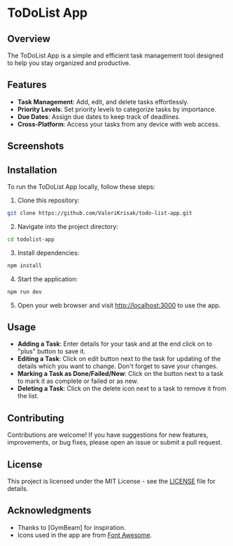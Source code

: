 # ToDoList App

## Overview

The ToDoList App is a simple and efficient task management tool designed to help you stay organized and productive.

## Features

- **Task Management**: Add, edit, and delete tasks effortlessly.
- **Priority Levels**: Set priority levels to categorize tasks by importance.
- **Due Dates**: Assign due dates to keep track of deadlines.
- **Cross-Platform**: Access your tasks from any device with web access.

## Screenshots

## Installation

To run the ToDoList App locally, follow these steps:

1. Clone this repository:

```sh
git clone https://github.com/ValeriKrisak/todo-list-app.git
```

2. Navigate into the project directory:

```sh
cd todolist-app
```

3. Install dependencies:

```sh
npm install
```

4. Start the application:

```sh
npm run dev
```

5. Open your web browser and visit [http://localhost:3000](http://localhost:3000) to use the app.

## Usage

- **Adding a Task**: Enter details for your task and at the end click on to "plus" button to save it.
- **Editing a Task**: Click on edit button next to the task for updating of the details which you want to change. Don't forget to save your changes.
- **Marking a Task as Done/Failed/New**: Click on the button <i class="fas fa-check-square"></i> next to a task to mark it as complete or failed or as new.
- **Deleting a Task**: Click on the delete icon <i class="fas fa-trash"></i> next to a task to remove it from the list.

## Contributing

Contributions are welcome! If you have suggestions for new features, improvements, or bug fixes, please open an issue or submit a pull request.

## License

This project is licensed under the MIT License - see the [LICENSE](LICENSE) file for details.

## Acknowledgments

- Thanks to [GymBeam] for inspiration.
- Icons used in the app are from [Font Awesome](https://fontawesome.com/).

